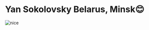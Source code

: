 # __Yan Sokolovsky__ Belarus, Minsk:blush:
![nice](https://user-images.githubusercontent.com/74038190/225813708-98b745f2-7d22-48cf-9150-083f1b00d6c9.gif)

